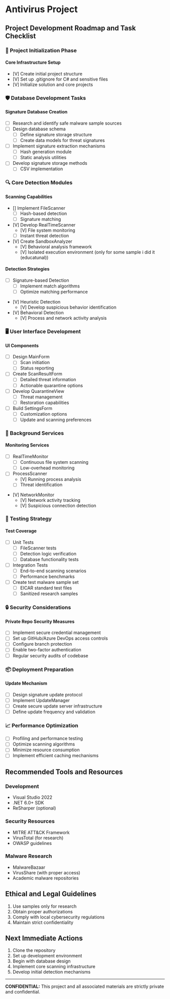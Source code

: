 # Antivirus Project

## Project Development Roadmap and Task Checklist

### 🚀 Project Initialization Phase

#### Core Infrastructure Setup
- [V] Create initial project structure
- [V] Set up .gitignore for C# and sensitive files
- [V] Initialize solution and core projects

### 🛡️ Database Development Tasks

#### Signature Database Creation
- [ ] Research and identify safe malware sample sources
- [ ] Design database schema
  - [ ] Define signature storage structure
  - [ ] Create data models for threat signatures
- [ ] Implement signature extraction mechanisms
  - [ ] Hash generation module
  - [ ] Static analysis utilities
- [ ] Develop signature storage methods
  - [ ] CSV implementation
### 🔍 Core Detection Modules

#### Scanning Capabilities
- [] Implement FileScanner
  - [ ] Hash-based detection
  - [ ] Signature matching
- [V] Develop RealTimeScanner
  - [V] File system monitoring
  - [ ] Instant threat detection
- [V] Create SandboxAnalyzer
  - [V] Behavioral analysis framework
  - [V] Isolated execution environment
  (only for some sample i did it (educatunal))
#### Detection Strategies
- [ ] Signature-based Detection
  - [ ] Implement match algorithms
  - [ ] Optimize matching performance
- [V] Heuristic Detection
  - [V] Develop suspicious behavior identification
- [V] Behavioral Detection
  - [V] Process and network activity analysis

### 🖥️ User Interface Development

#### UI Components
- [ ] Design MainForm
  - [ ] Scan initiation
  - [ ] Status reporting
- [ ] Create ScanResultForm
  - [ ] Detailed threat information
  - [ ] Actionable quarantine options
- [ ] Develop QuarantineView
  - [ ] Threat management
  - [ ] Restoration capabilities
- [ ] Build SettingsForm
  - [ ] Customization options
  - [ ] Update and scanning preferences

### 🔄 Background Services

#### Monitoring Services
- [ ] RealTimeMonitor
  - [ ] Continuous file system scanning
  - [ ] Low-overhead monitoring
- [ ] ProcessScanner
  - [V] Running process analysis
  - [ ] Threat identification
- [V] NetworkMonitor
  - [V] Network activity tracking
  - [V] Suspicious connection detection

### 🧪 Testing Strategy

#### Test Coverage
- [ ] Unit Tests
  - [ ] FileScanner tests
  - [ ] Detection logic verification
  - [ ] Database functionality tests
- [ ] Integration Tests
  - [ ] End-to-end scanning scenarios
  - [ ] Performance benchmarks
- [ ] Create test malware sample set
  - [ ] EICAR standard test files
  - [ ] Sanitized research samples

### 🔒 Security Considerations

#### Private Repo Security Measures
- [ ] Implement secure credential management
- [ ] Set up GitHub/Azure DevOps access controls
- [ ] Configure branch protection
- [ ] Enable two-factor authentication
- [ ] Regular security audits of codebase

### 📦 Deployment Preparation

#### Update Mechanism
- [ ] Design signature update protocol
- [ ] Implement UpdateManager
- [ ] Create secure update server infrastructure
- [ ] Define update frequency and validation

### 📈 Performance Optimization

- [ ] Profiling and performance testing
- [ ] Optimize scanning algorithms
- [ ] Minimize resource consumption
- [ ] Implement efficient caching mechanisms

## Recommended Tools and Resources

### Development
- Visual Studio 2022
- .NET 6.0+ SDK
- ReSharper (optional)

### Security Resources
- MITRE ATT&CK Framework
- VirusTotal (for research)
- OWASP guidelines

### Malware Research
- MalwareBazaar
- VirusShare (with proper access)
- Academic malware repositories

## Ethical and Legal Guidelines

1. Use samples only for research
2. Obtain proper authorizations
3. Comply with local cybersecurity regulations
4. Maintain strict confidentiality

## Next Immediate Actions

1. Clone the repository
2. Set up development environment
3. Begin with database design
4. Implement core scanning infrastructure
5. Develop initial detection mechanisms

---

**CONFIDENTIAL:** This project and all associated materials are strictly private and confidential.
